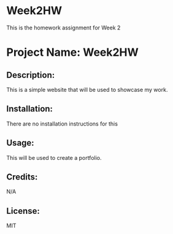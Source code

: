 # Week2HW
This is the homework assignment for Week 2

# Project Name: Week2HW

## Description:

This is a simple website that will be used to showcase my work.

## Installation:

There are no installation instructions for this

## Usage:

This will be used to create a portfolio.

## Credits:

N/A

## License:

MIT
